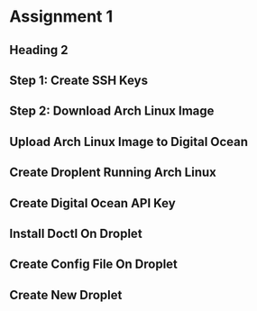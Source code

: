 <!-- Start of the project -->
# Assignment 1
## Heading 2
## 

## Step 1: Create SSH Keys

## Step 2: Download Arch Linux Image

## Upload Arch Linux Image to Digital Ocean

## Create Droplent Running Arch Linux

## Create Digital Ocean API Key

## Install Doctl On Droplet

## Create Config File On Droplet

## Create New Droplet 